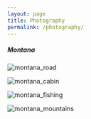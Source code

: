 ```yaml
---
layout: page
title: Photography
permalink: /photography/
---
```

##### Montana 

![montana_road](https://phillipsantoro.github.io/images/2012-06-21_montana_road.jpg "Montana Road")

![montana_cabin](https://phillipsantoro.github.io/images/2012-06-21_montana_cabin.jpg "Montana Cabin")

![montana_fishing](https://phillipsantoro.github.io/images/2012-06-21_montana_fishing.jpg "Montana Fishing")

![montana_mountains](https://phillipsantoro.github.io/images/2012-06-21_montana_mountains.jpg "Montana Mountains")
